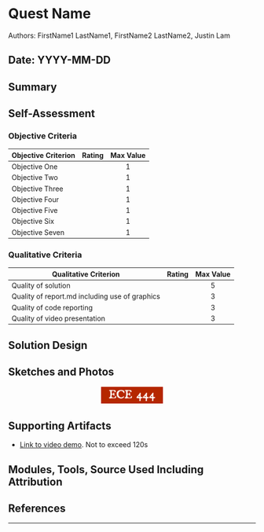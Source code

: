 # Quest Name
Authors: FirstName1 LastName1, FirstName2 LastName2, Justin Lam

Date: YYYY-MM-DD
-----

## Summary


## Self-Assessment

### Objective Criteria

| Objective Criterion | Rating | Max Value  |
|---------------------------------------------|:-----------:|:---------:|
| Objective One |  |  1     |
| Objective Two |  |  1     |
| Objective Three |  |  1     |
| Objective Four |  |  1     |
| Objective Five |  |  1     |
| Objective Six |  |  1     |
| Objective Seven |  |  1     |


### Qualitative Criteria

| Qualitative Criterion | Rating | Max Value  |
|---------------------------------------------|:-----------:|:---------:|
| Quality of solution |  |  5     |
| Quality of report.md including use of graphics |  |  3     |
| Quality of code reporting |  |  3     |
| Quality of video presentation |  |  3     |


## Solution Design



## Sketches and Photos
<center><img src="./images/ece444.png" width="25%" /></center>  
<center> </center>


## Supporting Artifacts
- [Link to video demo](). Not to exceed 120s


## Modules, Tools, Source Used Including Attribution

## References

-----

